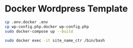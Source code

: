 # Docker Wordpress Template

```bash
cp .env.docker .env
cp wp-config.php.docker wp-config.php
sudo docker-compose up --build
```

```bash
sudo docker exec -it site_name_ctr /bin/bash
```